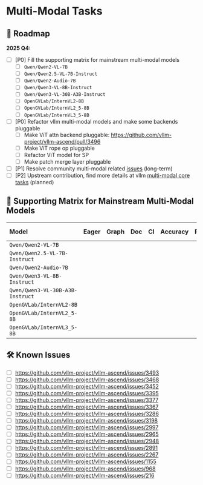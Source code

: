 # Multi-Modal Tasks

## 📌 Roadmap

**2025 Q4:**

- [ ] [P0] Fill the supporting matrix for mainstream multi-modal models
  - [ ] `Qwen/Qwen2-VL-7B`
  - [ ] `Qwen/Qwen2.5-VL-7B-Instruct`
  - [ ] `Qwen/Qwen2-Audio-7B`
  - [ ] `Qwen/Qwen3-VL-8B-Instruct`
  - [ ] `Qwen/Qwen3-VL-30B-A3B-Instruct`
  - [ ] `OpenGVLab/InternVL2-8B`
  - [ ] `OpenGVLab/InternVL2_5-8B`
  - [ ] `OpenGVLab/InternVL3_5-8B`
- [ ] [P0] Refactor vllm multi-modal models and make some backends pluggable
  - [ ] Make ViT attn backend pluggable: https://github.com/vllm-project/vllm-ascend/pull/3496
  - [ ] Make ViT rope op pluggable
  - [ ] Refactor ViT model for SP
  - [ ] Make patch merge layer pluggable
- [ ] [P1] Resolve community multi-modal related [issues](https://github.com/vllm-project/vllm-ascend/issues?q=is%3Aissue%20state%3Aopen%20VL) (long-term)
- [ ] [P2] Upstream contribution, find more details at vllm [multi-modal core tasks](https://github.com/orgs/vllm-project/projects/8/views/4) (planned)

## 🚀 Supporting Matrix for Mainstream Multi-Modal Models

| Model | Eager | Graph | Doc | CI | Accuracy | Performance | Known Issues |
|:------|:------|:------|:----|:---|:---------|:------------|:-------------|
| `Qwen/Qwen2-VL-7B` | | | | | | | |
| `Qwen/Qwen2.5-VL-7B-Instruct` | | | | | | | |
| `Qwen/Qwen2-Audio-7B` | | | | | | | |
| `Qwen/Qwen3-VL-8B-Instruct` | | | | | | | |
| `Qwen/Qwen3-VL-30B-A3B-Instruct` | | | | | | | |
| `OpenGVLab/InternVL2-8B` | | | | | | | |
| `OpenGVLab/InternVL2_5-8B` | | | | | | | |
| `OpenGVLab/InternVL3_5-8B` | | | | | | | |

## 🛠️ Known Issues

- [ ] https://github.com/vllm-project/vllm-ascend/issues/3493
- [ ] https://github.com/vllm-project/vllm-ascend/issues/3468
- [ ] https://github.com/vllm-project/vllm-ascend/issues/3452
- [ ] https://github.com/vllm-project/vllm-ascend/issues/3395
- [ ] https://github.com/vllm-project/vllm-ascend/issues/3377
- [ ] https://github.com/vllm-project/vllm-ascend/issues/3367
- [ ] https://github.com/vllm-project/vllm-ascend/issues/3286
- [ ] https://github.com/vllm-project/vllm-ascend/issues/3198
- [ ] https://github.com/vllm-project/vllm-ascend/issues/2997
- [ ] https://github.com/vllm-project/vllm-ascend/issues/2965
- [ ] https://github.com/vllm-project/vllm-ascend/issues/2948
- [ ] https://github.com/vllm-project/vllm-ascend/issues/2891
- [ ] https://github.com/vllm-project/vllm-ascend/issues/2267
- [ ] https://github.com/vllm-project/vllm-ascend/issues/1155
- [ ] https://github.com/vllm-project/vllm-ascend/issues/968
- [ ] https://github.com/vllm-project/vllm-ascend/issues/216
